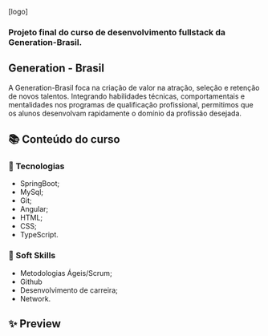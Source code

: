 [logo]

### Projeto final do curso de desenvolvimento fullstack da Generation-Brasil.


## Generation - Brasil

A Generation-Brasil foca na criação de valor na atração, seleção e retenção de novos talentos. Integrando habilidades técnicas, comportamentais e mentalidades nos programas de qualificação profissional, permitimos que os alunos desenvolvam rapidamente o domínio da profissão desejada.

## 📚 Conteúdo do curso

### 📝 Tecnologias

* SpringBoot;
* MySql;
* Git;
* Angular;
* HTML;
* CSS;
* TypeScript.


### 🔑 Soft Skills

* Metodologias Ágeis/Scrum;
* Github
* Desenvolvimento de carreira;
* Network.

## ✨ Preview



